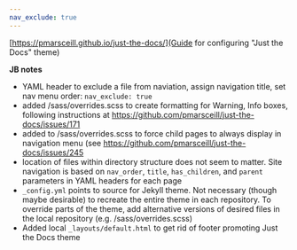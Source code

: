 ```yaml
---
nav_exclude: true
---
```


[https://pmarsceill.github.io/just-the-docs/](Guide for configuring "Just the Docs" theme)

**JB notes**
- YAML header to exclude a file from naviation, assign navigation title, set nav menu order: `nav_exclude: true`
- added /sass/overrides.scss to create formatting for Warning, Info boxes, following instructions at https://github.com/pmarsceill/just-the-docs/issues/171
- added to /sass/overrides.scss to force child pages to always display in navigation menu (see https://github.com/pmarsceill/just-the-docs/issues/245
- location of files within directory structure does not seem to matter. Site navigation is based on `nav_order`, `title`, `has_children`, and `parent` parameters in YAML headers for each page
- `_config.yml` points to source for Jekyll theme. Not necessary (though maybe desirable) to recreate the entire theme in each repository.  To override parts of the theme, add alternative versions of desired files in the local repository (e.g. /sass/overrides.scss)
- Added local `_layouts/default.html` to get rid of footer promoting Just the Docs theme

